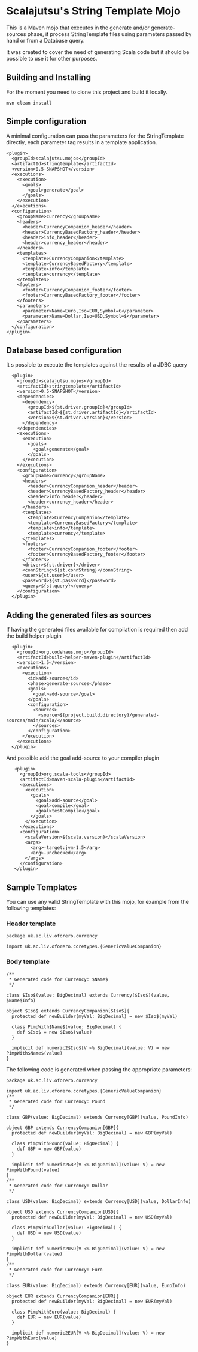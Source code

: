 # Scalajutsu's String Template Mojo

This is a Maven mojo that executes in the generate and/or generate-sources phase,
it process StringTemplate files using parameters passed by hand
or from a Database query.

It was created to cover the need of generating Scala code but it should be possible to use it
for other purposes.

## Building and Installing
For the moment you need to clone this project and build it locally.

    mvn clean install


## Simple configuration

A minimal configuration can pass the parameters for the StringTemplate directly, each parameter tag results in a
template application.

    <plugin>
      <groupId>scalajutsu.mojos</groupId>
      <artifactId>stringtemplate</artifactId>
      <version>0.5-SNAPSHOT</version>
      <executions>
        <execution>
          <goals>
            <goal>generate</goal>
          </goals>
        </execution>
      </executions>
      <configuration>
        <groupName>currency</groupName>
        <headers>
          <header>CurrencyCompanion_header</header>
          <header>CurrencyBasedFactory_header</header>
          <header>info_header</header>
          <header>currency_header</header>
        </headers>
        <templates>
          <template>CurrencyCompanion</template>
          <template>CurrencyBasedFactory</template>
          <template>info</template>
          <template>currency</template>
        </templates>
        <footers>
          <footer>CurrencyCompanion_footer</footer>
          <footer>CurrencyBasedFactory_footer</footer>
        </footers>
        <parameters>
          <parameter>Name=Euro,Iso=EUR,Symbol=€</parameter>
          <parameter>Name=Dollar,Iso=USD,Symbol=$</parameter>
        </parameters>
      </configuration>
    </plugin>

## Database based configuration

It s possible to execute the templates against the results of a JDBC query

      <plugin>
        <groupId>scalajutsu.mojos</groupId>
        <artifactId>stringtemplate</artifactId>
        <version>0.5-SNAPSHOT</version>
        <dependencies>
          <dependency>
            <groupId>${st.driver.groupId}</groupId>
            <artifactId>${st.driver.artifactId}</artifactId>
            <version>${st.driver.version}</version>
          </dependency>
        </dependencies>
        <executions>
          <execution>
            <goals>
              <goal>generate</goal>
            </goals>
          </execution>
        </executions>
        <configuration>
          <groupName>currency</groupName>
          <headers>
            <header>CurrencyCompanion_header</header>
            <header>CurrencyBasedFactory_header</header>
            <header>info_header</header>
            <header>currency_header</header>
          </headers>
          <templates>
            <template>CurrencyCompanion</template>
            <template>CurrencyBasedFactory</template>
            <template>info</template>
            <template>currency</template>
          </templates>
          <footers>
            <footer>CurrencyCompanion_footer</footer>
            <footer>CurrencyBasedFactory_footer</footer>
          </footers>
          <driver>${st.driver}</driver>
          <connString>${st.connString}</connString>
          <user>${st.user}</user>
          <password>${st.password}</password>
          <query>${st.query}</query>
        </configuration>
      </plugin>

## Adding the generated files as sources

If having the generated files available for compilation is required then add the build helper plugin

      <plugin>
        <groupId>org.codehaus.mojo</groupId>
        <artifactId>build-helper-maven-plugin</artifactId>
        <version>1.5</version>
        <executions>
          <execution>
            <id>add-source</id>
            <phase>generate-sources</phase>
            <goals>
              <goal>add-source</goal>
            </goals>
            <configuration>
              <sources>
                <source>${project.build.directory}/generated-sources/main/scala/</source>
              </sources>
            </configuration>
          </execution>
        </executions>
      </plugin>

And possible add the goal add-source to your compiler plugin

       <plugin>
         <groupId>org.scala-tools</groupId>
         <artifactId>maven-scala-plugin</artifactId>
         <executions>
           <execution>
             <goals>
               <goal>add-source</goal>
               <goal>compile</goal>
               <goal>testCompile</goal>
             </goals>
           </execution>
         </executions>
         <configuration>
           <scalaVersion>${scala.version}</scalaVersion>
           <args>
             <arg>-target:jvm-1.5</arg>
             <arg>-unchecked</arg>
           </args>
         </configuration>
       </plugin>

## Sample Templates

You can use any valid StringTemplate with this mojo, for example from the following templates:

### Header template
    package uk.ac.liv.oforero.currency

    import uk.ac.liv.oforero.coretypes.{GenericValueCompanion}

### Body template

    /**
     * Generated code for Currency: $Name$
     */

    class $Iso$(value: BigDecimal) extends Currency[$Iso$](value, $Name$Info)

    object $Iso$ extends CurrencyCompanion[$Iso$]{
      protected def newBuilder(myVal: BigDecimal) = new $Iso$(myVal)

      class PimpWith$Name$(value: BigDecimal) {
        def $Iso$ = new $Iso$(value)
      }

      implicit def numeric2$Iso$[V <% BigDecimal](value: V) = new PimpWith$Name$(value)
    }

The following code is generated when passing the appropriate parameters:

    package uk.ac.liv.oforero.currency

    import uk.ac.liv.oforero.coretypes.{GenericValueCompanion}
    /**
     * Generated code for Currency: Pound
     */

    class GBP(value: BigDecimal) extends Currency[GBP](value, PoundInfo)

    object GBP extends CurrencyCompanion[GBP]{
      protected def newBuilder(myVal: BigDecimal) = new GBP(myVal)

      class PimpWithPound(value: BigDecimal) {
        def GBP = new GBP(value)
      }

      implicit def numeric2GBP[V <% BigDecimal](value: V) = new PimpWithPound(value)
    }
    /**
     * Generated code for Currency: Dollar
     */

    class USD(value: BigDecimal) extends Currency[USD](value, DollarInfo)

    object USD extends CurrencyCompanion[USD]{
      protected def newBuilder(myVal: BigDecimal) = new USD(myVal)

      class PimpWithDollar(value: BigDecimal) {
        def USD = new USD(value)
      }

      implicit def numeric2USD[V <% BigDecimal](value: V) = new PimpWithDollar(value)
    }
    /**
     * Generated code for Currency: Euro
     */

    class EUR(value: BigDecimal) extends Currency[EUR](value, EuroInfo)

    object EUR extends CurrencyCompanion[EUR]{
      protected def newBuilder(myVal: BigDecimal) = new EUR(myVal)

      class PimpWithEuro(value: BigDecimal) {
        def EUR = new EUR(value)
      }

      implicit def numeric2EUR[V <% BigDecimal](value: V) = new PimpWithEuro(value)
    }
